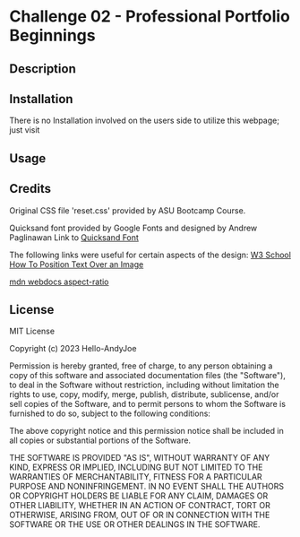 # Challenge 02 - Professional Portfolio Beginnings


## Description




## Installation


There is no Installation involved on the users side to utilize this webpage; just visit 


## Usage



## Credits


Original CSS file 'reset.css' provided by ASU Bootcamp Course.

Quicksand font provided by Google Fonts and designed by Andrew Paglinawan 
Link to [Quicksand Font](https://fonts.google.com/specimen/Quicksand?category=Sans+Serif)

The following links were useful for certain aspects of the design:
[W3 School How To Position Text Over an Image](https://www.w3schools.com/howto/howto_css_image_text.asp)

[mdn webdocs aspect-ratio](https://developer.mozilla.org/en-US/docs/Web/CSS/@media/aspect-ratio)



## License


MIT License


Copyright (c) 2023 Hello-AndyJoe


Permission is hereby granted, free of charge, to any person obtaining a copy
of this software and associated documentation files (the "Software"), to deal
in the Software without restriction, including without limitation the rights
to use, copy, modify, merge, publish, distribute, sublicense, and/or sell
copies of the Software, and to permit persons to whom the Software is
furnished to do so, subject to the following conditions:


The above copyright notice and this permission notice shall be included in all
copies or substantial portions of the Software.


THE SOFTWARE IS PROVIDED "AS IS", WITHOUT WARRANTY OF ANY KIND, EXPRESS OR
IMPLIED, INCLUDING BUT NOT LIMITED TO THE WARRANTIES OF MERCHANTABILITY,
FITNESS FOR A PARTICULAR PURPOSE AND NONINFRINGEMENT. IN NO EVENT SHALL THE
AUTHORS OR COPYRIGHT HOLDERS BE LIABLE FOR ANY CLAIM, DAMAGES OR OTHER
LIABILITY, WHETHER IN AN ACTION OF CONTRACT, TORT OR OTHERWISE, ARISING FROM,
OUT OF OR IN CONNECTION WITH THE SOFTWARE OR THE USE OR OTHER DEALINGS IN THE
SOFTWARE.